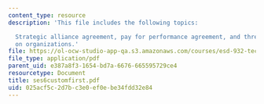 ```yaml
---
content_type: resource
description: 'This file includes the following topics:

  Strategic alliance agreement, pay for performance agreement, and three perspectives
  on organizations.'
file: https://ol-ocw-studio-app-qa.s3.amazonaws.com/courses/esd-932-technology-policy-organizations-spring-2005/025acf5c2d7bc3e0ef0ebe34fdd32e84_ses6customfirst.pdf
file_type: application/pdf
parent_uid: e387a8f3-1654-bd7a-6676-665595729ce4
resourcetype: Document
title: ses6customfirst.pdf
uid: 025acf5c-2d7b-c3e0-ef0e-be34fdd32e84
---
```

